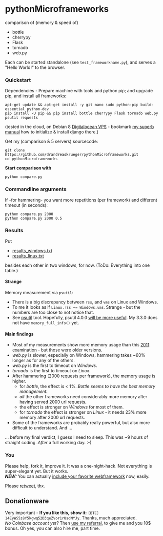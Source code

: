 # pythonMicroframeworks
comparison of (memory & speed of) 
* bottle 
* cherrypy 
* Flask 
* tornado 
* web.py

Each can be started standalone (see ``test_frameworkname.py``), and serves a "Hello World!" to the browser.
 
### Quickstart

Dependencies - Prepare machine with tools and python pip; and upgrade pip, and install all frameworks:

    apt-get update && apt-get install -y git nano sudo python-pip build-essential python-dev
    pip install -U pip && pip install bottle cherrypy Flask tornado web.py psutil requests
    
(tested in the cloud, on Debian 8 [Digitalocean VPS](https://m.do.co/c/f934b16d6302) - bookmark [my superb manual](https://github.com/drandreaskrueger/buyme/blob/master/_how-to/VPS.md) how to initialize & install django there.) 
    
Get my (comparison & 5 servers) sourcecode:

    git clone https://github.com/drandreaskrueger/pythonMicroframeworks.git
    cd pythonMicroframeworks
    
**Start comparison with**

    python compare.py 
    
    
### Commandline arguments
If -for hammering- you want more repetitions (per framework) and different timeout (in seconds):

    python compare.py 2000
    python compare.py 2000 0.5
    

### Results

Put 
* [results_windows.txt](results_windows.txt)
* [results_linux.txt](results_linux.txt)

besides each other in two windows, for now. (ToDo: Everything into one table.)

#### Strange
Memory measurement via ``psutil``:
* There is a big discrepancy between ``rss``, and ``vms`` on Linux and Windows.
* To me it looks as if ``Linux.rss ~= Windows.vms``. Strange - but the numbers are too close to not notice that. 
* See [psutil](http://pythonhosted.org/psutil/#psutil.Process.memory_info) tool. Hopefully, psutil 4.0.0 [will be more useful](http://pythonhosted.org/psutil/#psutil.Process.memory_full_info). My 3.3.0 does not have ``memory_full_info()`` yet.

#### Main findings
* Most of my measurements show more memory usage than this [2011 examination](http://nuald.blogspot.de/2011/08/web-application-framework-comparison-by.html) - but those were older versions.
* *web.py* is slower, especially on Windows, hammering takes ~60% longer as for any of the others.
* *web.py* is the first to timeout on *Windows*.
* *tornado* is the first to timeout on *Linux*.
* After hammering (2000 requests per framework), the memory usage is higher.
  * for *bottle*, the effect is < 1%. *Bottle seems to have the best memory management.*
  * *all* the other frameworks need considerably more memory after having served 2000 url requests.
  * the effect is stronger on *Windows* for most of them. 
  * for *tornado* the effect is stronger on *Linux* - it needs 23% more memory after 2000 url requests.
* Some of the frameworks are probably really powerful, but also more difficult to understand. And ...

... before my final verdict, I guess I need to sleep. This was ~9 hours of straight coding. *After* a full working day. :-) 
  

### You
Please help, fork it, improve it. It was a one-night-hack. Not everything is super-elegant yet. But it works.  
***NEW:*** You can actually [include your favorite webframework](test_framework.py) now, easily.  

Please [retweet](https://twitter.com/drandreaskruger/status/706115609394868226), thx. 

## Donationware
Very important - **If you like this, show it:** `` [BTC] 14EyWS5z8Y5kgwq52D3qeZVor1rUsdNYJy ``. Thanks, much appreciated.  
*No Coinbase account yet?* Then [use my referral](https://www.coinbase.com/join/andreaskrueger), to give me and you 10$ bonus.  Oh yes, you can also hire me, part time.


